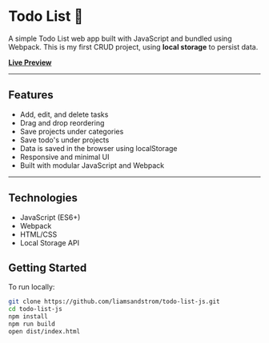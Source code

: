 # Todo List 📝

A simple Todo List web app built with JavaScript and bundled using Webpack. This is my first CRUD project, using **local storage** to persist data.

[**Live Preview**](https://liamsandstrom.github.io/todo-list-js/)

---

## Features

- Add, edit, and delete tasks  
- Drag and drop reordering
- Save projects under categories
- Save todo's under projects   
- Data is saved in the browser using localStorage  
- Responsive and minimal UI  
- Built with modular JavaScript and Webpack

---

## Technologies
- JavaScript (ES6+)
- Webpack
- HTML/CSS
- Local Storage API

## Getting Started

To run locally:

```bash
git clone https://github.com/liamsandstrom/todo-list-js.git
cd todo-list-js
npm install
npm run build
open dist/index.html

